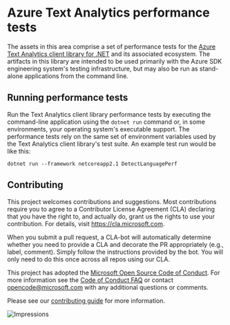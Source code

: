 # Azure Text Analytics performance tests

The assets in this area comprise a set of performance tests for the [Azure Text Analytics client library for .NET](https://github.com/Azure/azure-sdk-for-net/tree/master/sdk/textanalytics/Azure.AI.TextAnalytics) and its associated ecosystem. The artifacts in this library are intended to be used primarily with the Azure SDK engineering system's testing infrastructure, but may also be run as stand-alone applications from the command line.

## Running performance tests

Run the Text Analytics client library performance tests by executing the command-line application using the `dotnet run` command or, in some environments, your operating system's executable support. The performance tests rely on the same set of environment variables used by the Text Analytics client library's test suite.
An example test run would be like this:
```console
dotnet run --framework netcoreapp2.1 DetectLanguagePerf
```

## Contributing  

This project welcomes contributions and suggestions.  Most contributions require you to agree to a Contributor License Agreement (CLA) declaring that you have the right to, and actually do, grant us the rights to use your contribution. For details, visit https://cla.microsoft.com.

When you submit a pull request, a CLA-bot will automatically determine whether you need to provide a CLA and decorate the PR appropriately (e.g., label, comment). Simply follow the instructions provided by the bot. You will only need to do this once across all repos using our CLA.

This project has adopted the [Microsoft Open Source Code of Conduct](https://opensource.microsoft.com/codeofconduct/). For more information see the [Code of Conduct FAQ](https://opensource.microsoft.com/codeofconduct/faq/) or contact [opencode@microsoft.com](mailto:opencode@microsoft.com) with any additional questions or comments.

Please see our [contributing guide](https://github.com/Azure/azure-sdk-for-net/blob/master/sdk/eventhub/Azure.Messaging.EventHubs/CONTRIBUTING.md) for more information.
  
![Impressions](https://azure-sdk-impressions.azurewebsites.net/api/impressions/azure-sdk-for-net%2Fsdk%2Ftextanalytics%2FAzure.AI.TextAnalytics%2Fperf%2FAzure.AI.TextAnalytics.Perf%2FREADME.png)
